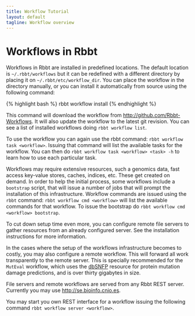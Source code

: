 ```yaml
---
title: Workflow Tutorial
layout: default
tagline: Workflow overview
---
```


# Workflows in Rbbt

Workflows in Rbbt are installed in predefined locations. The default location
is `~/.rbbt/workflows` but it can be redefined with a different directory
by placing it on `~/.rbbt/etc/workflow_dir`. You can place the workflow in the
directory manually, or you can install it automatically from source using
the following command:

{% highlight bash %}
rbbt workflow install <workflow>
{% endhighlight %}

This command will download the workflow from http://github.com/Rbbt-Workflows.
It will also update the workflow to the latest git revision. You can see
a list of installed workflows doing `rbbt workflow list`.

To use the workflow you can again use the rbbt command: `rbbt workflow task <workflow>`. 
Issuing that command will list the available tasks for the
workflow. You can then do `rbbt workflow task <workflow> <task> -h` to learn
how to use each particular task.

Workflows may require extensive resources, such a genomics data, fast access
key-value stores, caches, indices, etc. These get created on demand. In order
to help the initial process, some workflows include a `bootstrap` script, that
will issue a number of jobs that will prompt the installation of this
infrastructure. Workflow commands are issued using the `rbbt` command: 
`rbbt workflow cmd <workflow>` will list the available commands for that workflow.
To issue the bootstrap do `rbbt workflow cmd <workflow> bootstrap`.

To cut down setup time even more, you can configure remote file servers to
gather resources from an already configured server. See the installation
instructions for more information.

In the cases where the setup of the workflows infrastructure becomes to costly,
you may also configure a remote workflow. This will forward all work
transparently to the remote server. This is specially recommended for the
`MutEval` workflow, which uses the
[dbSNFP](https://sites.google.com/site/jpopgen/dbNSFP) resource for protein
mutation damage predictions, and is over thirty gigabytes in size.

File servers and remote workflows are served from any Rbbt REST server.
Currently you may use http://se.bioinfo.cnio.es.

You may start you own REST interface for a workflow issuing the following
command `rbbt workflow server <workflow>`.
